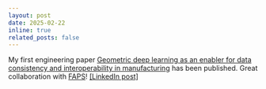 ```yaml
---
layout: post
date: 2025-02-22
inline: true
related_posts: false
---
```


My first engineering paper <a href="https://doi.org/10.1016/j.jii.2025.100806">Geometric deep learning as an enabler for data consistency and interoperability in manufacturing</a> has been published. Great collaboration with <a href="https://www.faps.fau.de">FAPS</a>! <a href="https://www.linkedin.com/posts/patrick-br%C3%BCndl-a570a4149_pdf-geometric-deep-learning-as-an-enabler-activity-7317809931900915712-qOYk">[LinkedIn post]</a> 